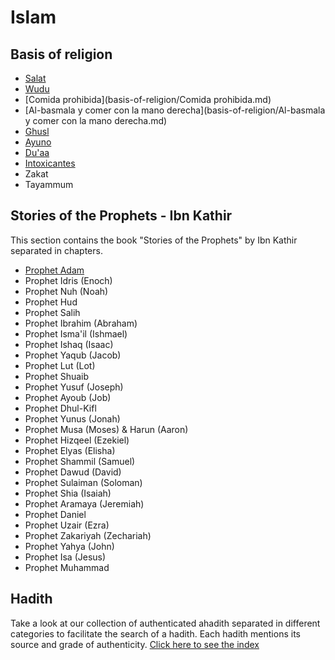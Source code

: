 # Islam

## Basis of religion
- [Salat](basis-of-religion/Salat.md)
- [Wudu](basis-of-religion/Wudu.md)
- [Comida prohibida](basis-of-religion/Comida prohibida.md)
- [Al-basmala y comer con la mano derecha](basis-of-religion/Al-basmala y comer con la mano derecha.md)
- [Ghusl](basis-of-religion/Ghusl.md)
- [Ayuno](basis-of-religion/Ayuno.md)
- [Du'aa](basis-of-religion/Du'aa.md)
- [Intoxicantes](basis-of-religion/Intoxicantes.md)
- Zakat
- Tayammum

## Stories of the Prophets - Ibn Kathir
This section contains the book "Stories of the Prophets" by Ibn Kathir separated in chapters.
- [Prophet Adam](prophets-stories/Adam.md)
- Prophet Idris (Enoch)
- Prophet Nuh (Noah)
- Prophet Hud
- Prophet Salih
- Prophet Ibrahim (Abraham)
- Prophet Isma'il (Ishmael)
- Prophet Ishaq (Isaac)
- Prophet Yaqub (Jacob)
- Prophet Lut (Lot)
- Prophet Shuaib
- Prophet Yusuf (Joseph)
- Prophet Ayoub (Job)
- Prophet Dhul-Kifl
- Prophet Yunus (Jonah)
- Prophet Musa (Moses) & Harun (Aaron)
- Prophet Hizqeel (Ezekiel)
- Prophet Elyas (Elisha)
- Prophet Shammil (Samuel)
- Prophet Dawud (David)
- Prophet Sulaiman (Soloman)
- Prophet Shia (Isaiah)
- Prophet Aramaya (Jeremiah)
- Prophet Daniel
- Prophet Uzair (Ezra)
- Prophet Zakariyah (Zechariah)
- Prophet Yahya (John)
- Prophet Isa (Jesus)
- Prophet Muhammad

## Hadith
Take a look at our collection of authenticated ahadith separated in different categories to facilitate the search of a hadith. Each hadith mentions its source and grade of authenticity. [Click here to see the index](hadith/index.md)
